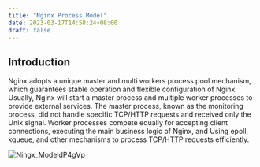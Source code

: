 ```yaml
---
title: "Nginx Process Model"
date: 2023-03-17T14:58:24+08:00
draft: false
---
```


## Introduction Nginx adopts a unique master and multi workers process pool mechanism, which guarantees stable operation and flexible configuration of Nginx. Usually, Nginx will start a master process and multiple worker processes to provide external services. The master process, known as the monitoring process, did not handle specific TCP/HTTP requests and received only the Unix signal. Worker processes compete equally for accepting client connections, executing the main business logic of Nginx, and Using epoll, kqueue, and other mechanisms to process TCP/HTTP requests efficiently.  ![Ningx_ModeldP4gVp](https://cdn.jsdelivr.net/gh/greycodee/images@main/2022/12/02/Ningx_ModeldP4gVp.png)
